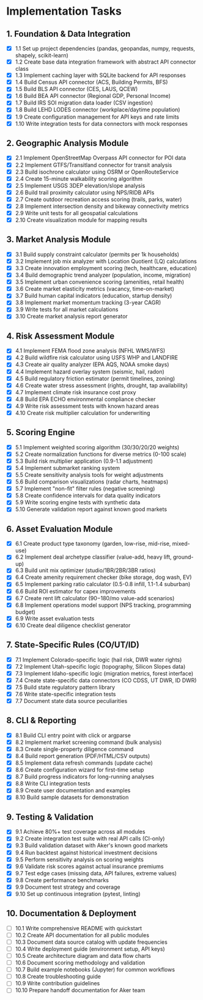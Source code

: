 # Implementation Tasks

## 1. Foundation & Data Integration

- [x] 1.1 Set up project dependencies (pandas, geopandas, numpy, requests, shapely, scikit-learn)
- [x] 1.2 Create base data integration framework with abstract API connector class
- [x] 1.3 Implement caching layer with SQLite backend for API responses
- [x] 1.4 Build Census API connector (ACS, Building Permits, BFS)
- [x] 1.5 Build BLS API connector (CES, LAUS, QCEW)
- [x] 1.6 Build BEA API connector (Regional GDP, Personal Income)
- [x] 1.7 Build IRS SOI migration data loader (CSV ingestion)
- [x] 1.8 Build LEHD LODES connector (workplace/daytime population)
- [x] 1.9 Create configuration management for API keys and rate limits
- [x] 1.10 Write integration tests for data connectors with mock responses

## 2. Geographic Analysis Module

- [x] 2.1 Implement OpenStreetMap Overpass API connector for POI data
- [x] 2.2 Implement GTFS/Transitland connector for transit analysis
- [x] 2.3 Build isochrone calculator using OSRM or OpenRouteService
- [x] 2.4 Create 15-minute walkability scoring algorithm
- [x] 2.5 Implement USGS 3DEP elevation/slope analysis
- [x] 2.6 Build trail proximity calculator using NPS/RIDB APIs
- [x] 2.7 Create outdoor recreation access scoring (trails, parks, water)
- [x] 2.8 Implement intersection density and bikeway connectivity metrics
- [x] 2.9 Write unit tests for all geospatial calculations
- [x] 2.10 Create visualization module for mapping results

## 3. Market Analysis Module

- [x] 3.1 Build supply constraint calculator (permits per 1k households)
- [x] 3.2 Implement job mix analyzer with Location Quotient (LQ) calculations
- [x] 3.3 Create innovation employment scoring (tech, healthcare, education)
- [x] 3.4 Build demographic trend analyzer (population, income, migration)
- [x] 3.5 Implement urban convenience scoring (amenities, retail health)
- [x] 3.6 Create market elasticity metrics (vacancy, time-on-market)
- [x] 3.7 Build human capital indicators (education, startup density)
- [x] 3.8 Implement market momentum tracking (3-year CAGR)
- [x] 3.9 Write tests for all market calculations
- [x] 3.10 Create market analysis report generator

## 4. Risk Assessment Module

- [x] 4.1 Implement FEMA flood zone analysis (NFHL WMS/WFS)
- [x] 4.2 Build wildfire risk calculator using USFS WHP and LANDFIRE
- [x] 4.3 Create air quality analyzer (EPA AQS, NOAA smoke days)
- [x] 4.4 Implement hazard overlay system (seismic, hail, radon)
- [x] 4.5 Build regulatory friction estimator (permit timelines, zoning)
- [x] 4.6 Create water stress assessment (rights, drought, tap availability)
- [x] 4.7 Implement climate risk insurance cost proxy
- [x] 4.8 Build EPA ECHO environmental compliance checker
- [x] 4.9 Write risk assessment tests with known hazard areas
- [x] 4.10 Create risk multiplier calculation for underwriting

## 5. Scoring Engine

- [x] 5.1 Implement weighted scoring algorithm (30/30/20/20 weights)
- [x] 5.2 Create normalization functions for diverse metrics (0-100 scale)
- [x] 5.3 Build risk multiplier application (0.9-1.1 adjustment)
- [x] 5.4 Implement submarket ranking system
- [x] 5.5 Create sensitivity analysis tools for weight adjustments
- [x] 5.6 Build comparison visualizations (radar charts, heatmaps)
- [x] 5.7 Implement "non-fit" filter rules (negative screening)
- [x] 5.8 Create confidence intervals for data quality indicators
- [x] 5.9 Write scoring engine tests with synthetic data
- [x] 5.10 Generate validation report against known good markets

## 6. Asset Evaluation Module

- [x] 6.1 Create product type taxonomy (garden, low-rise, mid-rise, mixed-use)
- [x] 6.2 Implement deal archetype classifier (value-add, heavy lift, ground-up)
- [x] 6.3 Build unit mix optimizer (studio/1BR/2BR/3BR ratios)
- [x] 6.4 Create amenity requirement checker (bike storage, dog wash, EV)
- [x] 6.5 Implement parking ratio calculator (0.5-0.8 infill, 1.1-1.4 suburban)
- [x] 6.6 Build ROI estimator for capex improvements
- [x] 6.7 Create rent lift calculator ($90-$180/mo value-add scenarios)
- [x] 6.8 Implement operations model support (NPS tracking, programming budget)
- [x] 6.9 Write asset evaluation tests
- [x] 6.10 Create deal diligence checklist generator

## 7. State-Specific Rules (CO/UT/ID)

- [x] 7.1 Implement Colorado-specific logic (hail risk, DWR water rights)
- [x] 7.2 Implement Utah-specific logic (topography, Silicon Slopes data)
- [x] 7.3 Implement Idaho-specific logic (migration metrics, forest interface)
- [x] 7.4 Create state-specific data connectors (CO CDSS, UT DWR, ID DWR)
- [x] 7.5 Build state regulatory pattern library
- [x] 7.6 Write state-specific integration tests
- [x] 7.7 Document state data source peculiarities

## 8. CLI & Reporting

- [x] 8.1 Build CLI entry point with click or argparse
- [x] 8.2 Implement market screening command (bulk analysis)
- [x] 8.3 Create single-property diligence command
- [x] 8.4 Build report generation (PDF/HTML/CSV outputs)
- [x] 8.5 Implement data refresh commands (update cache)
- [x] 8.6 Create configuration wizard for first-time setup
- [x] 8.7 Build progress indicators for long-running analyses
- [x] 8.8 Write CLI integration tests
- [x] 8.9 Create user documentation and examples
- [x] 8.10 Build sample datasets for demonstration

## 9. Testing & Validation

- [x] 9.1 Achieve 80%+ test coverage across all modules
- [x] 9.2 Create integration test suite with real API calls (CI-only)
- [x] 9.3 Build validation dataset with Aker's known good markets
- [x] 9.4 Run backtest against historical investment decisions
- [x] 9.5 Perform sensitivity analysis on scoring weights
- [x] 9.6 Validate risk scores against actual insurance premiums
- [x] 9.7 Test edge cases (missing data, API failures, extreme values)
- [x] 9.8 Create performance benchmarks
- [x] 9.9 Document test strategy and coverage
- [x] 9.10 Set up continuous integration (pytest, linting)

## 10. Documentation & Deployment

- [ ] 10.1 Write comprehensive README with quickstart
- [ ] 10.2 Create API documentation for all public modules
- [ ] 10.3 Document data source catalog with update frequencies
- [ ] 10.4 Write deployment guide (environment setup, API keys)
- [ ] 10.5 Create architecture diagram and data flow charts
- [ ] 10.6 Document scoring methodology and validation
- [ ] 10.7 Build example notebooks (Jupyter) for common workflows
- [ ] 10.8 Create troubleshooting guide
- [ ] 10.9 Write contribution guidelines
- [ ] 10.10 Prepare handoff documentation for Aker team
